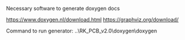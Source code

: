Necessary software to generate doxygen docs

https://www.doxygen.nl/download.html
https://graphviz.org/download/

Command to run generator:
..\RK_PCB_v2.0\doxygen\doxygen